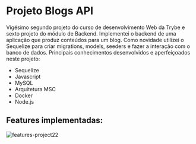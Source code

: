 # Projeto Blogs API #

Vigésimo segundo projeto do curso de desenvolvimento Web da Trybe e sexto projeto do módulo de Backend. 
Implementei o backend de uma aplicação que produz conteúdos para um blog. Como novidade utilizei o Sequelize para criar migrations, models, seeders e fazer a interação com o banco de dados. Principais conhecimentos desenvolvidos e aperfeiçoados neste projeto:

- Sequelize
- Javascript
- MySQL
- Arquitetura MSC
- Docker 
- Node.js

## Features implementadas: ##

![features-project22](https://github.com/gabrielaguiardantas/project-blogs-api/assets/110852595/4c1fcfb1-0a15-4873-a6e3-1b3fbd890eef)
